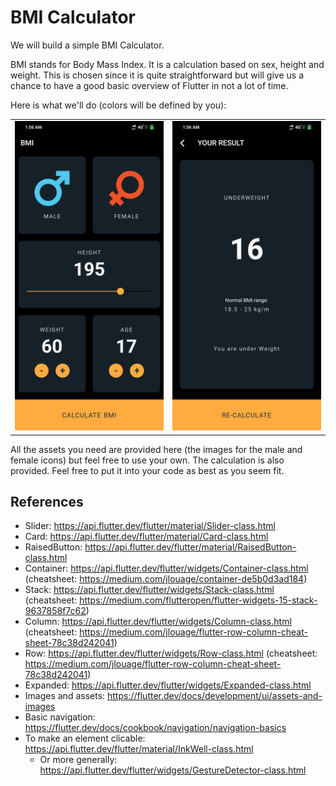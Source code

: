 # BMI Calculator
We will build a simple BMI Calculator.

BMI stands for Body Mass Index. It is a calculation based on sex, height and weight. This is chosen since it is quite straightforward but will give us a chance to have a good basic overview of Flutter in not a lot of time. 

Here is what we'll do (colors will be defined by you):

<table style={border:"none"}><tr><td><img src="one.png" alt="Home Screen(default)"/></td><td><img src="two.png" alt="Home Screen(Location Popup)"/></td></tr></table>

All the assets you need are provided here (the images for the male and female icons) but feel free to use your own.
The calculation is also provided. Feel free to put it into your code as best as you seem fit.

## References
* Slider: https://api.flutter.dev/flutter/material/Slider-class.html
* Card: https://api.flutter.dev/flutter/material/Card-class.html
* RaisedButton: https://api.flutter.dev/flutter/material/RaisedButton-class.html
* Container: https://api.flutter.dev/flutter/widgets/Container-class.html (cheatsheet: https://medium.com/jlouage/container-de5b0d3ad184)
* Stack: https://api.flutter.dev/flutter/widgets/Stack-class.html (cheatsheet: https://medium.com/flutteropen/flutter-widgets-15-stack-9637858f7c62)
* Column: https://api.flutter.dev/flutter/widgets/Column-class.html (cheatsheet: https://medium.com/jlouage/flutter-row-column-cheat-sheet-78c38d242041)
* Row: https://api.flutter.dev/flutter/widgets/Row-class.html (cheatsheet: https://medium.com/jlouage/flutter-row-column-cheat-sheet-78c38d242041)
* Expanded: https://api.flutter.dev/flutter/widgets/Expanded-class.html
* Images and assets: https://flutter.dev/docs/development/ui/assets-and-images
* Basic navigation: https://flutter.dev/docs/cookbook/navigation/navigation-basics
* To make an element clicable: https://api.flutter.dev/flutter/material/InkWell-class.html
	* Or more generally: https://api.flutter.dev/flutter/widgets/GestureDetector-class.html
